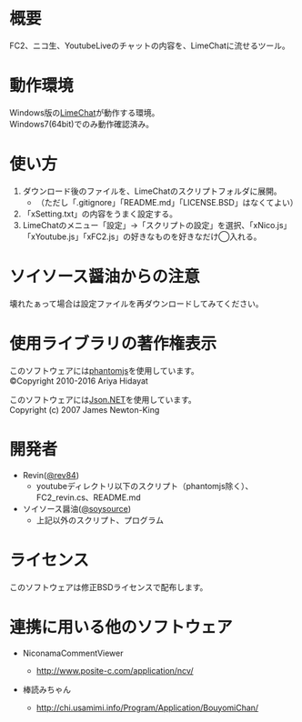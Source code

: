 # 概要

FC2、ニコ生、YoutubeLiveのチャットの内容を、LimeChatに流せるツール。

# 動作環境

Windows版の[LimeChat](http://limechat.net/)が動作する環境。  
Windows7(64bit)でのみ動作確認済み。

# 使い方

1. ダウンロード後のファイルを、LimeChatのスクリプトフォルダに展開。  
    - （ただし「.gitignore」「README.md」「LICENSE.BSD」はなくてよい）
1. 「xSetting.txt」の内容をうまく設定する。    
1. LimeChatのメニュー「設定」→「スクリプトの設定」を選択、「xNico.js」「xYoutube.js」「xFC2.js」の好きなものを好きなだけ◯入れる。  

# ソイソース醤油からの注意

壊れたぁって場合は設定ファイルを再ダウンロードしてみてください。

# 使用ライブラリの著作権表示

このソフトウェアには[phantomjs](http://phantomjs.org/)を使用しています。  
©Copyright 2010-2016 Ariya Hidayat  

このソフトウェアには[Json.NET](http://www.newtonsoft.com/json)を使用しています。  
Copyright (c) 2007 James Newton-King  

# 開発者

- Revin([@rev84](https://twitter.com/rev84))
   - youtubeディレクトリ以下のスクリプト（phantomjs除く）、FC2_revin.cs、README.md
- ソイソース醤油([@soysource](https://twitter.com/soysource))
   - 上記以外のスクリプト、プログラム

# ライセンス

このソフトウェアは修正BSDライセンスで配布します。

# 連携に用いる他のソフトウェア

- NiconamaCommentViewer
   - http://www.posite-c.com/application/ncv/

- 棒読みちゃん
   - http://chi.usamimi.info/Program/Application/BouyomiChan/
